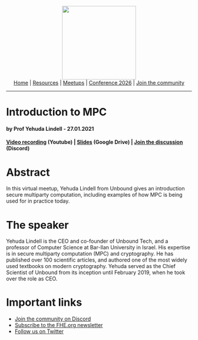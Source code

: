 <!-- Main header navigation -->
<p align="center">
  <img width="200" src="https://user-images.githubusercontent.com/5758427/180978488-db825482-5a58-4c7c-9589-c494a6f0be04.png"><br/>
  <a href="https://fhe-org.github.io">Home</a> | <a href="https://fhe-org.github.io/resources">Resources</a> | <a href="https://fhe-org.github.io/meetups/">Meetups</a> | <a href="https://fhe-org.github.io/conferences/conference-2026/">Conference 2026</a> | <a href="https://fhe-org.github.io/community">Join the community</a>
</p>
<hr/>
<!-- /Main header navigation -->


# Introduction to MPC
#### by Prof Yehuda Lindell - 27.01.2021

#### <a href="https://www.youtube.com/watch?v=aDL_KScy6hA">Video recording</a> (Youtube) | <a href="https://cdn.fhe.org/slides/intrompc-zama-webinar-january-2021.pdf">Slides</a> (Google Drive) | <a href="https://discord.fhe.org">Join the discussion</a> (Discord)

# Abstract
In this virtual meetup, Yehuda Lindell from Unbound gives an introduction secure multiparty computation, including examples of how MPC is being used for in practice today.

# The speaker
Yehuda Lindell is the CEO and co-founder of Unbound Tech, and a professor of Computer Science at Bar-Ilan University in Israel. His expertise is in secure multiparty computation (MPC) and cryptography. He has published over 100 scientific articles, and authored one of the most widely used textbooks on modern cryptography. Yehuda served as the Chief Scientist of Unbound from its inception until February 2019, when he took over the role as CEO.

# Important links
- <a href="https://discord.fhe.org">Join the community on Discord</a>
- <a href="https://fheorg.substack.com">Subscribe to the FHE.org newsletter</a>
- <a href="https://twitter.com/fhe_org">Follow us on Twitter</a>

